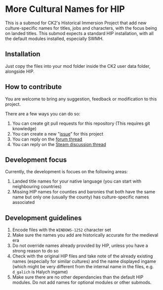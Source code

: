 # More Cultural Names for HIP

This is a submod for CK2's Historical Immersion Project that add new culture-specific names for titles, jobs and characters, with the focus being on landed titles.
This submod expects a standard HIP installation, with all the default modules installed, especially SWMH.

## Installation

Just copy the files into your mod folder inside the CK2 user data folder, alongside HIP.

## How to contribute

You are welcome to bring any suggestion, feedback or modification to this project.

There are a few ways you can do so:

1. You can create git pull requests for this repository (This requires git knowledge)
2. You can create a new "[issue](https://github.com/HoratiuMl/CK2-HIP-MoreCulturalNames/issues)" for this project
3. You can reply on the [forum thread](https://forum.paradoxplaza.com/forum/index.php?threads/submod-mcn-more-cultural-names.980621/)
4. You can reply on the [Steam discussion thread](https://steamcommunity.com/groups/ck2hip/discussions/0/282992646980457966/)

## Development focus

Currently, the development is focues on the following areas:

1. Landed title names for your native language (you can start with neighbouring countries)
2. Missing HIP names for counties and baronies that both have the same name but only one (usually the county) has culture-specific names associated

## Development guidelines

1. Encode files with the `WINDOWS-1252` character set
2. Make sure the names you add are historically accurate for the medieval era
3. Do not override names already provided by HIP, unless you have a strong reason to do so
4. Check with the original HIP files and take note of the already existing names (especially for similar cultures) and the name displayed ingame (which might be very different from the internal name in the files, e.g. `d_galich` is Halych ingame)
5. Make sure there are no other dependancies than the default HIP modules. Do not add names for optional modules or other submods.
